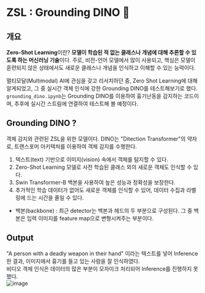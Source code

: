 # ZSL : Grounding DINO 🦖
## 개요
**Zero-Shot Learning**이란? **모델이 학습된 적 없는 클래스나 개념에 대해 추론할 수 있도록 하는 머신러닝 기술**이다. 주로, 비전-언어 모델에서 많이 사용되고, 핵심은 모델이 훈련되지 않은 상태에서도 새로운 클래스나 개념을 인식하고 이해할 수 있는 능력이다. <br>

멀티모달(Multimodal) AI에 관심을 갖고 리서치하던 중, Zero Shot Learning에 대해 알게되었고, 그 중 실시간 객체 인식에 강한 Grounding DINO를 테스트해보기로 했다. ```grounding_dino.ipynb```는 Grounding DINO를 이용하여 흉기난동을 감지하는 코드이며, 추후에 실시간 스트림에 연결하여 테스트해 볼 예정이다. 

## Grounding DINO ?
객체 감지와 관련된 ZSL을 위한 모델이다. DINO는 "Ditection Transformer"의 약자로, 트랜스포머 아키텍처를 이용하여 객체 감지를 수행한다. <br>
1. 텍스트(text) 기반으로 이미지(vision) 속에서 객체를 탐지할 수 있다.
2. Zero-Shot Learning 모델로 사전 학습된 클래스 외의 새로운 객체도 인식할 수 있다.
3. Swin Transformer-B 백본을 사용하여 높은 성능과 정확성을 보장한다.
4. 추가적인 학습 데이터가 없어도 새로운 객체를 인식할 수 있어, 데이터 수집과 라벨링에 드는 시간을 줄일 수 있다.
* 백본(backbone) : 최근 detector는 백본과 헤드의 두 부분으로 구성된다. 그 중 백본은 입력 이미지를 feature map으로 변형시켜주는 부분이다.

## Output
"A person with a deadly weapon in their hand" 이라는 텍스트를 넣어 Inference한 결과, 이미지에서 흉기를 들고 있는 사람을 잘 인식하였다. <br> 
비디오 객체 인식은 데이터의 많은 부분이 모자이크 처리되어 Inference를 진행하지 못했다. <br> 
![image](https://github.com/kingodjerry/grounding_dino/assets/143167244/64dc4ce1-7633-4814-89c6-37b04f8afcfe)

